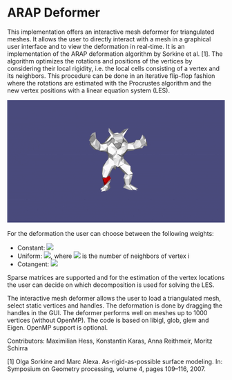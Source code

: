 # ARAP Deformer

This implementation offers an interactive mesh deformer for triangulated meshes. It allows the user to directly interact with a mesh in a graphical user interface and to view the deformation in real-time. It is an implementation of the ARAP deformation algorithm by Sorkine et al. [1]. 
The algorithm optimizes the rotations and positions of the vertices by considering their local rigidity, i.e. the local cells consisting of a vertex and its neighbors. This procedure can be done in an iterative flip-flop fashion where the rotations are estimated with the Procrustes algorithm and the new vertex positions with a linear equation system (LES).

![](arap.gif)


For the deformation the user can choose between the following weights:
- Constant: <img src="https://render.githubusercontent.com/render/math?math=w_{ij}=1">
- Uniform: <img src="https://render.githubusercontent.com/render/math?math=w_{ij}=\frac{1}{|N(v_i)|}">, where <img src="https://render.githubusercontent.com/render/math?math=|N(v_i)|"> is the number of neighbors of vertex i
- Cotangent: <img src="https://render.githubusercontent.com/render/math?math=w_{ij} = \frac{1}{2}(\cot{\alpha_{ij}}+\cot{\beta_{ij}})">

Sparse matrices are supported and for the estimation of the vertex locations the user can decide on which decomposition is used for solving the LES.

The interactive mesh deformer allows the user to load a triangulated mesh, select static vertices and handles. The deformation is done by dragging the handles in the GUI. The deformer performs well on meshes up to 1000 vertices (without OpenMP). The code is based on libigl, glob, glew and Eigen. OpenMP support is optional.

Contributors: Maximilian Hess, Konstantin Karas, Anna Reithmeir, Moritz Schirra


[1] Olga Sorkine and Marc Alexa. As-rigid-as-possible surface modeling. In: Symposium on Geometry processing, volume 4, pages 109–116, 2007.
